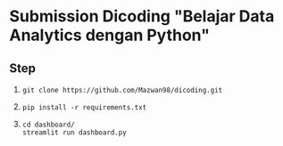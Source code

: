# Submission Dicoding "Belajar Data Analytics dengan Python"
## Step

1. 
   ```shell
   git clone https://github.com/Mazwan98/dicoding.git
   ```

2.
   ```shell
   pip install -r requirements.txt
   ```

3. 
   ```shell
   cd dashboard/
   streamlit run dashboard.py
   ```